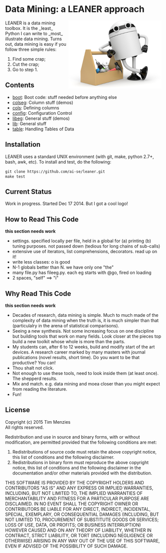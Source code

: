 
# Data Mining: a  LEANER approach

<img align=right width=300 src="etc/img/leanRoboToolboxSmall.jpg">
LEANER is a data mining toolbox. It is the _least_  Python I can write to 
_most_ illustrate  data mining. Turns out,
data mining is easy if
you follow three simple rules:

1. Find some crap;
2. Cut the crap;
3. Go to step 1.

## Contents

+ [boot](doc/boot.md):  Boot code: stuff needed before anything else
+ [colseg](doc/colseg.md):  Column stuff (demos)
+ [cols](doc/cols.md):  Defining columns
+ [config](doc/config.md):  Configuration Control
+ [libeg](doc/libeg.md):  General stuff (demos)
+ [lib](doc/lib.md):  General stuff
+ [table](doc/table.md):  Handling Tables of Data

## Installation

LEANER uses a standard UNIX environment (with git,
make, python 2.7+, bash, awk, etc).  To install and test, do
the following:


```
git clone https://github.com/ai-se/leaner.git
make test 
```

## Current Status

Work in progress. Started Dec 17 2014. But I got a cool logo!

## How to Read This Code

__this section needs work__

+ settings. specified locally per file, held in a global for (a) printing (b) tuning purposes.  not passed down (tedious for long chains of sub-calls)
+ extensive use of iterators, list comprehensions, decorators. read up on it!
+ write less classes: o is good
+ N-1 globals better than N. we have only one "the"
+ many file.py has fileeg.py. each eg starts with @go, fired on loading
+ 2 spaces, "self" ==> "i"

## Why Read This Code

__this section needs work__

+ Decades of research, data mining is simple.  Much to much made of the complexity of data mining when
the truth is, it is much simpler than that (particulalry in the arena of statistical comparisons).
+ Seeing  a new synthesis. Not some increasing focus on one discipline but building tools that
  work on many fields. Look closer at the pieces top build a new toolkit whose whole is more
  than the parts.
+ My students can, after 6 to 12 weeks, build and modify start of the art devices. 
A research career marked by many masters with journal publications (novel results, short time). 
Do you want to be that productive?  You can!
+ Thou shalt not click.
+ Not enough to use these tools, need to look inside them (at least once). The shepperd results.
+ Mix and match. e.g. data mining and moea closer than you might expect from reading the literature. 
+ Fun!

## License

Copyright (c) 2015 Tim Menzies  
All rights reserved.

Redistribution and use in source and binary forms, with or without
modification, are permitted provided that the following conditions are met:

1. Redistributions of source code must retain the above copyright notice, this
   list of conditions and the following disclaimer. 
2. Redistributions in binary form must reproduce the above copyright notice,
   this list of conditions and the following disclaimer in the documentation
   and/or other materials provided with the distribution.

THIS SOFTWARE IS PROVIDED BY THE COPYRIGHT HOLDERS AND CONTRIBUTORS "AS IS" AND
ANY EXPRESS OR IMPLIED WARRANTIES, INCLUDING, BUT NOT LIMITED TO, THE IMPLIED
WARRANTIES OF MERCHANTABILITY AND FITNESS FOR A PARTICULAR PURPOSE ARE
DISCLAIMED. IN NO EVENT SHALL THE COPYRIGHT OWNER OR CONTRIBUTORS BE LIABLE FOR
ANY DIRECT, INDIRECT, INCIDENTAL, SPECIAL, EXEMPLARY, OR CONSEQUENTIAL DAMAGES
(INCLUDING, BUT NOT LIMITED TO, PROCUREMENT OF SUBSTITUTE GOODS OR SERVICES;
LOSS OF USE, DATA, OR PROFITS; OR BUSINESS INTERRUPTION) HOWEVER CAUSED AND
ON ANY THEORY OF LIABILITY, WHETHER IN CONTRACT, STRICT LIABILITY, OR TORT
(INCLUDING NEGLIGENCE OR OTHERWISE) ARISING IN ANY WAY OUT OF THE USE OF THIS
SOFTWARE, EVEN IF ADVISED OF THE POSSIBILITY OF SUCH DAMAGE.

